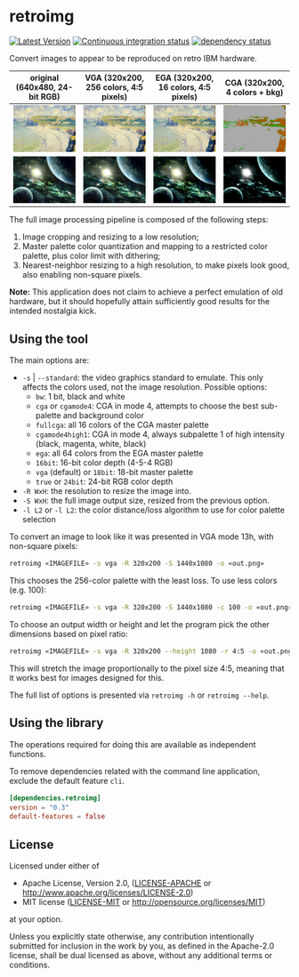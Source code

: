 # retroimg

[![Latest Version](https://img.shields.io/crates/v/retroimg.svg)](https://crates.io/crates/retroimg) [![Continuous integration status](https://github.com/Enet4/retroimg/actions/workflows/ci.yml/badge.svg?branch=master)](https://github.com/Enet4/retroimg/actions/workflows/ci.yml) [![dependency status](https://deps.rs/repo/github/Enet4/retroimg/status.svg)](https://deps.rs/repo/github/Enet4/retroimg)

Convert images to appear to be reproduced on retro IBM hardware.

| original (640x480, 24-bit RGB) | VGA (320x200, 256 colors, 4:5 pixels) | EGA (320x200, 16 colors, 4:5 pixels) | CGA (320x200, 4 colors + bkg) |
|--------------------------------|---------------------------------------|--------------------------------------|----------------|
| ![](samples/pourville.png)     | ![](outputs/pourville-vga.png)        | ![](outputs/pourville-ega.png)       | ![](outputs/pourville-cga.png) |
| ![](samples/space.png)         | ![](outputs/space-vga.png)            | ![](outputs/space-ega.png)           | ![](outputs/space-cga.png) |

The full image processing pipeline is composed of the following steps:

1. Image cropping and resizing to a low resolution;
2. Master palette color quantization and mapping to a restricted color palette, plus color limit with dithering;
3. Nearest-neighbor resizing to a high resolution, to make pixels look good, also enabling non-square pixels.

**Note:** This application does not claim to achieve a perfect emulation of old hardware,
but it should hopefully attain sufficiently good results for the intended nostalgia kick.

## Using the tool

The main options are:

- `-s` | `--standard`: the video graphics standard to emulate.
   This only affects the colors used, not the image resolution.
   Possible options:
  - `bw`: 1 bit, black and white
  - `cga` or `cgamode4`: CGA in mode 4, attempts to choose
    the best sub-palette and background color
  - `fullcga`: all 16 colors of the CGA master palette
  - `cgamode4high1`: CGA in mode 4, always subpalette 1 of high intensity
    (black, magenta, white, black)
  - `ega`: all 64 colors from the EGA master palette
  - `16bit`: 16-bit color depth (4-5-4 RGB)
  - `vga` (default) or `18bit`: 18-bit master palette
  - `true` or `24bit`: 24-bit RGB color depth
- `-R WxH`: the resolution to resize the image into.
- `-S WxH`: the full image output size, resized from the previous option.
- `-l L2` or `-l L2`: the color distance/loss algorithm to use for color palette selection

To convert an image to look like it was presented in VGA mode 13h,
with non-square pixels:

```sh
retroimg «IMAGEFILE» -s vga -R 320x200 -S 1440x1080 -o «out.png»
```

This chooses the 256-color palette with the least loss.
To use less colors (e.g. 100):

```sh
retroimg «IMAGEFILE» -s vga -R 320x200 -S 1440x1080 -c 100 -o «out.png»
```

To choose an output width or height
and let the program pick the other dimensions
based on pixel ratio:

```sh
retroimg «IMAGEFILE» -s vga -R 320x200 --height 1080 -r 4:5 -o «out.png»
```

This will stretch the image proportionally to the pixel size 4:5,
meaning that it works best for images designed for this.

The full list of options is presented via `retroimg -h` or `retroimg --help`.

## Using the library

The operations required for doing this
are available as independent functions.

To remove dependencies related with the command line application,
exclude the default feature `cli`.

```toml
[dependencies.retroimg]
version = "0.3"
default-features = false
```

## License

Licensed under either of

- Apache License, Version 2.0, ([LICENSE-APACHE](LICENSE-APACHE) or <http://www.apache.org/licenses/LICENSE-2.0>)
- MIT license ([LICENSE-MIT](LICENSE-MIT) or <http://opensource.org/licenses/MIT>)

at your option.

Unless you explicitly state otherwise, any contribution intentionally submitted
for inclusion in the work by you, as defined in the Apache-2.0 license, shall be dual licensed as above, without any
additional terms or conditions.
